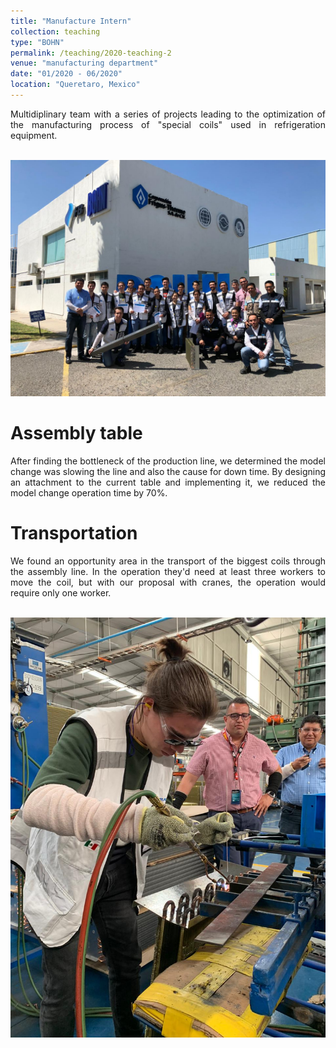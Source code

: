 ```yaml
---
title: "Manufacture Intern"
collection: teaching
type: "BOHN"
permalink: /teaching/2020-teaching-2
venue: "manufacturing department"
date: "01/2020 - 06/2020"
location: "Queretaro, Mexico"
---
```


<p style='text-align: justify;'> 
Multidiplinary team with a series of projects leading to the optimization of the manufacturing process of "special coils" used in refrigeration equipment. 
</p>

<br/><img src='/images/BohnTeam.jpeg'>

Assembly table 
====== 

<p style='text-align: justify;'> 
After finding the bottleneck of the production line, we determined the model change was slowing the line and also the cause for down time. By designing an attachment to the current table and implementing it, we reduced the model change operation time by 70%.   
</p>

Transportation 
====== 

<p style='text-align: justify;'> 
We found an opportunity area in the transport of the biggest coils through the assembly line. In the operation they'd need at least three workers to move the coil, but with our proposal with cranes, the operation would require only one worker.  
</p>

<br/><img src='/images/BOHN_Work.JPG'>

